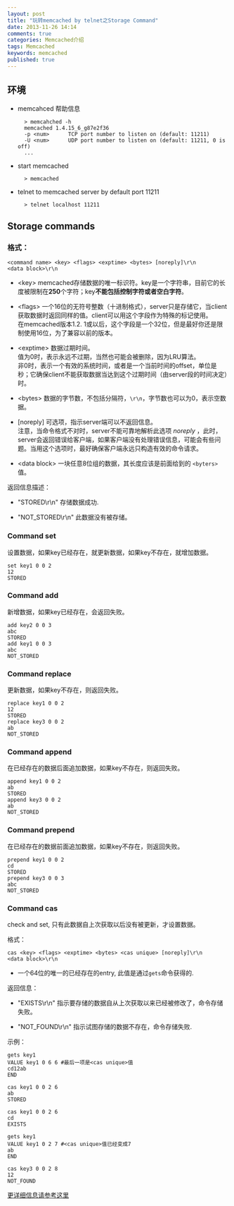 ```yaml
---
layout: post
title: "玩转memcached by telnet之Storage Command"
date: 2013-11-26 14:14
comments: true
categories: Memcached介绍
tags: Memcached
keywords: memcached
published: true
---
```


## 环境

+ memcahced 帮助信息

        > memcahched -h
        memcached 1.4.15_6_g87e2f36
        -p <num>      TCP port number to listen on (default: 11211)
        -U <num>      UDP port number to listen on (default: 11211, 0 is off)
        ...

+ start memcached
        
        > memcached 

+ telnet to memcached server by default port 11211
        
        > telnet localhost 11211

<!-- more -->

## Storage commands

### 格式：

    <command name> <key> <flags> <exptime> <bytes> [noreply]\r\n  
    <data block>\r\n

- <key\> memcached存储数据的唯一标识符。key是一个字符串，目前它的长度被限制在**250**个字符；key**不能包括控制字符或者空白字符**。

- <flags\> 一个16位的无符号整数（十进制格式），server只是存储它，当client获取数据时返回同样的值。client可以用这个字段作为特殊的标记使用。  
    在memcached版本1.2. 1或以后，这个字段是一个32位，但是最好你还是限制使用16位，为了兼容以前的版本。

- <exptime\> 数据过期时间。  
    值为0时，表示永远不过期，当然也可能会被删除，因为LRU算法。  
    非0时，表示一个有效的系统时间，或者是一个当前时间的offset，单位是秒；它确保client不能获取数据当达到这个过期时间（由server段的时间决定）时。
    
- <bytes\> 数据的字节数，不包括分隔符，`\r\n`，字节数也可以为0，表示空数据。

- \[noreply\] 可选项，指示server端可以不返回信息。  
    注意，当命令格式不对时，server不能可靠地解析此选项 _noreply_ ，此时，server会返回错误给客户端，如果客户端没有处理错误信息，可能会有些问题。当用这个选项时，最好确保客户端永远只构造有效的命令请求。

- <data block\> 一块任意8位组的数据，其长度应该是前面给到的 `<byters>`值。

返回信息描述：

- "STORED\r\n" 存储数据成功.

- "NOT_STORED\r\n" 此数据没有被存储。

### Command set

设置数据，如果key已经存在，就更新数据，如果key不存在，就增加数据。
    
    set key1 0 0 2
    12
    STORED

### Command add

新增数据，如果key已经存在，会返回失败。

    add key2 0 0 3
    abc
    STORED
    add key1 0 0 3
    abc
    NOT_STORED

### Command replace

更新数据，如果key不存在，则返回失败。

    replace key1 0 0 2
    12
    STORED
    replace key3 0 0 2
    ab
    NOT_STORED

### Command append

在已经存在的数据后面追加数据，如果key不存在，则返回失败。

    append key1 0 0 2
    ab
    STORED
    append key3 0 0 2
    ab
    NOT_STORED

### Command prepend

在已经存在的数据前面追加数据，如果key不存在，则返回失败。

    prepend key1 0 0 2
    cd
    STORED
    prepend key3 0 0 3
    abc
    NOT_STORED

### Command cas

check and set, 只有此数据自上次获取以后没有被更新，才设置数据。

格式：
    
    cas <key> <flags> <exptime> <bytes> <cas unique> [noreply]\r\n
    <data block>\r\n

- <cas unique> 一个64位的唯一的已经存在的entry, 此值是通过`gets`命令获得的.

返回信息：

- "EXISTS\r\n" 指示要存储的数据自从上次获取以来已经被修改了，命令存储失败。

- "NOT_FOUND\r\n" 指示试图存储的数据不存在，命令存储失败.

示例：

    gets key1
    VALUE key1 0 6 6 #最后一项是<cas unique>值
    cd12ab
    END

    cas key1 0 0 2 6
    ab
    STORED

    cas key1 0 0 2 6
    cd
    EXISTS

    gets key1
    VALUE key1 0 2 7 #<cas unique>值已经变成7
    ab
    END

    cas key3 0 0 2 8
    12
    NOT_FOUND


[更详细信息请参考这里](https://github.com/lilinj2000/memcached/blob/master/doc/protocol.txt)
